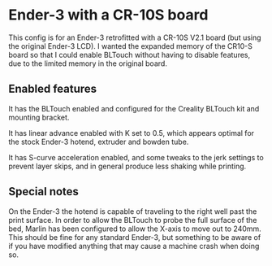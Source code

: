 # Ender-3 with a CR-10S board

This config is for an Ender-3 retrofitted with a CR-10S V2.1 board (but using
the original Ender-3 LCD). I wanted the expanded memory of the CR10-S board so
that I could enable BLTouch without having to disable features, due to the
limited memory in the original board.

## Enabled features

It has the BLTouch enabled and configured for the Creality BLTouch kit and
mounting bracket.

It has linear advance enabled with K set to 0.5, which appears optimal for the
stock Ender-3 hotend, extruder and bowden tube.

It has S-curve acceleration enabled, and some tweaks to the jerk settings to
prevent layer skips, and in general produce less shaking while printing.

## Special notes

On the Ender-3 the hotend is capable of traveling to the right well past the
print surface. In order to allow the BLTouch to probe the full surface of the
bed, Marlin has been configured to allow the X-axis to move out to 240mm. This
should be fine for any standard Ender-3, but something to be aware of if you
have modified anything that may cause a machine crash when doing so.
